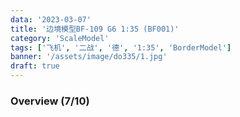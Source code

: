 ```yaml
---
data: '2023-03-07'
title: '边境模型BF-109 G6 1:35 (BF001)'
category: 'ScaleModel'
tags: ['飞机', '二战', '德', '1:35', 'BorderModel']
banner: '/assets/image/do335/1.jpg'
draft: true
---
```


### Overview (7/10)
